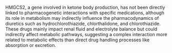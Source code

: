 HMGCS2, a gene involved in ketone body production, has not been directly linked to pharmacogenetic interactions with specific medications, although its role in metabolism may indirectly influence the pharmacodynamics of diuretics such as hydrochlorothiazide, chlorthalidone, and chlorothiazide. These drugs mainly impact renal fluid and electrolyte balance but could indirectly affect metabolic pathways, suggesting a complex interaction more related to metabolic effects than direct drug handling processes like absorption or excretion.